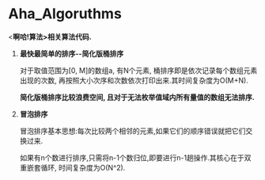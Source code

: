 # Aha_Algoruthms
&lt;**啊哈!算法>相关算法代码.**

1. **最快最简单的排序--简化版桶排序**

   对于取值范围为[0, M]的数组a, 有N个元素, 桶排序即是依次记录每个数组元素出现的次数, 再按照大小次序和次数依次打印出来.其时间复杂度为O(M+N).

   **简化版桶排序比较浪费空间, 且对于无法枚举值域内所有量值的数组无法排序.**

2. **冒泡排序**

   冒泡排序基本思想:每次比较两个相邻的元素,如果它们的顺序错误就把它们交换过来.

   如果有n个数进行排序,只需将n-1个数归位,即要进行n-1趟操作.其核心在于双重嵌套循环, 时间复杂度为O(N^2).